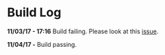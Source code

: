 # Build Log

**11/03/17 - 17:16** Build failing. Please look at this [issue](https://github.com/JohnLetey/A-Study-of-Transcription-and-Its-Affects/issues/1).

**11/04/17 -** Build passing.
